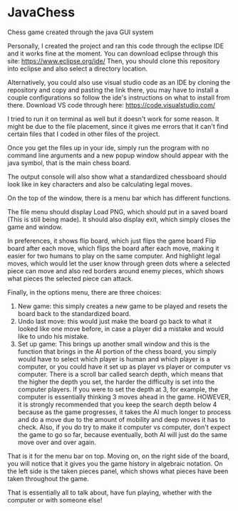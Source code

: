 # JavaChess
Chess game created through the java GUI system

Personally, I created the project and ran this code through the eclipse IDE and it works fine at the moment.
You can download eclipse through this site: https://www.eclipse.org/ide/
Then, you should clone this repository into eclipse and also select a directory location.

Alternatively, you could also use visual studio code as an IDE by cloning the repository and copy and pasting the link there, you may have to install a couple configurations so follow the ide's instructions on what to install from there. Download VS code through here: https://code.visualstudio.com/

I tried to run it on terminal as well but it doesn't work for some reason. It might be due to the file placement, since it gives me errors that it can't find certain files that I coded in other files of the project.

Once you get the files up in your ide, simply run the program with no command line arguments and a new popup window should appear with the java symbol, that is the main chess board.

The output console will also show what a standardized chessboard should look like in key characters and also be calculating legal moves.

On the top of the window, there is a menu bar which has different functions.

The file menu should display Load PNG, which should put in a saved board (This is still being made).
It should also display exit, which simply closes the game and window.

In preferences, it shows flip board, which just flips the game board
Flip board after each move, which flips the board after each move, making it easier for two humans to play on the same computer.
And highlight legal moves, which would let the user know through green dots where a selected piece can move and also red borders around enemy pieces, which shows what pieces the selected piece can attack.

Finally, in the options menu, there are three choices:
1. New game: this simply creates a new game to be played and resets the board back to the standardized board.
2. Undo last move: this would just make the board go back to what it looked like one move before, in case a player did a mistake and would like to undo his mistake.
3. Set up game: This brings up another small window and this is the function that brings in the AI portion of the chess board, you simply would have to select which player is human and which player is a computer, or you could have it set up as player vs player or computer vs computer. There is a scroll bar called search depth, which means that the higher the depth you set, the harder the difficulty is set into the computer players. If you were to set the depth at 3, for example, the computer is essentially thinking 3 moves ahead in the game. HOWEVER, it is strongly recommended that you keep the search depth below 4 because as the game progresses, it takes the AI much longer to process and do a move due to the amount of mobility and deep moves it has to check.
Also, if you do try to make it computer vs computer, don't expect the game to go so far, because eventually, both AI will just do the same move over and over again.

That is it for the menu bar on top. Moving on, on the right side of the board, you will notice that it gives you the game history in algebraic notation. On the left side is the taken pieces panel, which shows what pieces have been taken throughout the game.

That is essentially all to talk about, have fun playing, whether with the computer or with someone else!
